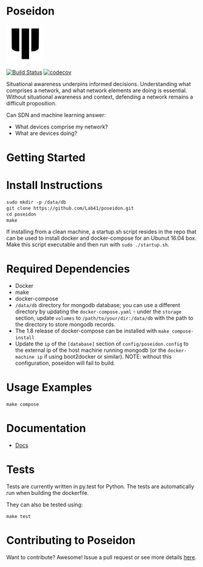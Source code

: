 # Poseidon
![Poseidon Logo](/docs/fork.png)

[![Build Status](https://circleci.com/gh/Lab41/poseidon.svg?style=shield&circle-token=29305a2d23d6cac65f811620d75bbe80732472dd)](https://circleci.com/gh/Lab41/poseidon) [![codecov](https://codecov.io/gh/Lab41/poseidon/branch/master/graph/badge.svg?token=ORXmFYC3MM)](https://codecov.io/gh/Lab41/poseidon)

Situational awareness underpins informed decisions. Understanding what comprises a network, and what network elements are doing is essential.  Without situational awareness and context, defending a network remains a difficult proposition.

Can SDN and machine learning answer:
- What devices comprise my network?
- What are devices doing?

# Getting Started

# Install Instructions

```
sudo mkdir -p /data/db
git clone https://github.com/Lab41/poseidon.git
cd poseidon
make
```

If installing from a clean machine, a startup.sh script resides in the repo that can be used to 
install docker and docker-compose for an Ubunut 16.04 box. Make this script executable and then 
run with `sudo ./startup.sh`.

# Required Dependencies

- Docker
- make
- docker-compose
- `/data/db` directory for mongodb database; you can use a different directory by updating the `docker-compose.yaml` - under the `storage` section, update `volumes` to `/path/to/your/dir:/data/db` with the path to the directory to store mongodb records.
- The 1.8 release of docker-compose can be installed with `make compose-install`
- Update the `ip` of the `[database]` section of `config/poseidon.config` to the external ip of the host machine running mongodb (or
the `docker-machine ip` if using boot2docker or similar). NOTE: without this configuration, poseidon will fail to build.

# Usage Examples

```
make compose
```

# Documentation
- [Docs](https://github.com/Lab41/poseidon/tree/master/docs)

# Tests

Tests are currently written in py.test for Python.  The tests are automatically run when building the dockerfile.

They can also be tested using:
```
make test
```

# Contributing to Poseidon

Want to contribute?  Awesome!  Issue a pull request or see more details [here](https://github.com/Lab41/poseidon/blob/master/CONTRIBUTING.md).

